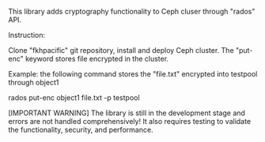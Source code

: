 


This library adds cryptography functionality to Ceph cluser through "rados" API. 

Instruction:

Clone "fkhpacific" git repository, install and deploy Ceph cluster. The "put-enc" keyword stores file encrypted in the cluster. 

Example: the following command stores the "file.txt" encrypted into testpool through object1

rados put-enc object1 file.txt -p testpool



[IMPORTANT WARNING] The library is still in the development stage and errors are not handled comprehensively! 
It also requires testing to validate the functionality, security, and performance.